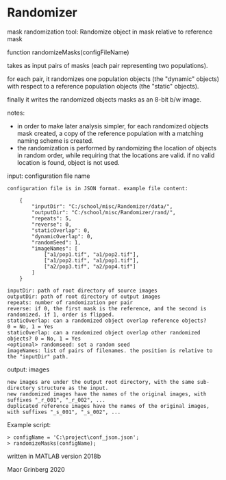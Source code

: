 # Randomizer
mask randomization tool: Randomize object in mask relative to reference mask

function randomizeMasks(configFileName)

takes as input pairs of masks (each pair representing two populations).

for each pair, it randomizes one population objects (the "dynamic" objects) with respect to a reference population objects (the "static" objects).

finally it writes the randomized objects masks as an 8-bit b/w image.

notes: 
- in order to make later analysis simpler, for each randomized objects mask created, a copy of the reference population with a matching naming scheme is created.
- the randomization is performed by randomizing the location of objects in random order, while requiring that the locations are valid. if no valid location is found, object is not used.


input: configuration file name

	configuration file is in JSON format. example file content:

		{
			"inputDir": "C:/school/misc/Randomizer/data/",
			"outputDir": "C:/school/misc/Randomizer/rand/",
			"repeats": 5,
			"reverse": 0,
			"staticOverlap": 0,
			"dynamicOverlap": 0,
			"randomSeed": 1,
			"imageNames": [
				["a1/pop1.tif", "a1/pop2.tif"],
				["a1/pop2.tif", "a1/pop1.tif"],
				["a2/pop3.tif", "a2/pop4.tif"]
			]
		}
	 
	inputDir: path of root directory of source images
	outputDir: path of root directory of output images
	repeats: number of randomization per pair
	reverse: if 0, the first mask is the reference, and the second is randomized. if 1, order is flipped.
	staticOverlap: can a randomized object overlap reference objects?    	 0 = No, 1 = Yes
	staticOverlap: can a randomized object overlap other randomized objects? 0 = No, 1 = Yes
	<optional> randomseed: set a random seed
	imageNames: list of pairs of filenames. the position is relative to the "inputDir" path.
	
output: images 
	
	new images are under the output root directory, with the same sub-directory structure as the input.
	new randomized images have the names of the original images, with suffixes "_r_001", "_r_002", ...  
	duplicated reference images have the names of the original images, with suffixes "_s_001", "_s_002", ...  
	
Example script:
	
	> configName = 'C:\project\conf_json.json';
	> randomizeMasks(configName);


written in MATLAB version 2018b

Maor Grinberg 2020


